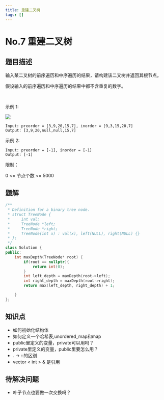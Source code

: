 ```yaml
---
title: 重建二叉树
tags: []
---
```


# No.7 重建二叉树
## 题目描述
输入某二叉树的前序遍历和中序遍历的结果，请构建该二叉树并返回其根节点。

假设输入的前序遍历和中序遍历的结果中都不含重复的数字。

 

示例 1:

![](image-kr253b3y.png)
```
Input: preorder = [3,9,20,15,7], inorder = [9,3,15,20,7]
Output: [3,9,20,null,null,15,7]
```
示例 2:

```
Input: preorder = [-1], inorder = [-1]
Output: [-1]
```

限制：

0 <= 节点个数 <= 5000

## 题解
```c++
/**
 * Definition for a binary tree node.
 * struct TreeNode {
 *     int val;
 *     TreeNode *left;
 *     TreeNode *right;
 *     TreeNode(int x) : val(x), left(NULL), right(NULL) {}
 * };
 */
class Solution {
public:
    int maxDepth(TreeNode* root) {
        if(root == nullptr){
            return int(0);
        }
        int left_depth = maxDepth(root->left);
        int right_depth = maxDepth(root->right);
        return max(left_depth, right_depth) + 1;

    }
};
```
## 知识点
* 如何初始化结构体
* 如何定义一个哈希表,unordered_map和map
* public里定义的变量，private可以用吗？
* private里定义的变量，public里要怎么用？
* . -> ::的区别
* vector < int > & 是引用

## 待解决问题
* 叶子节点也要做一次交换吗？
